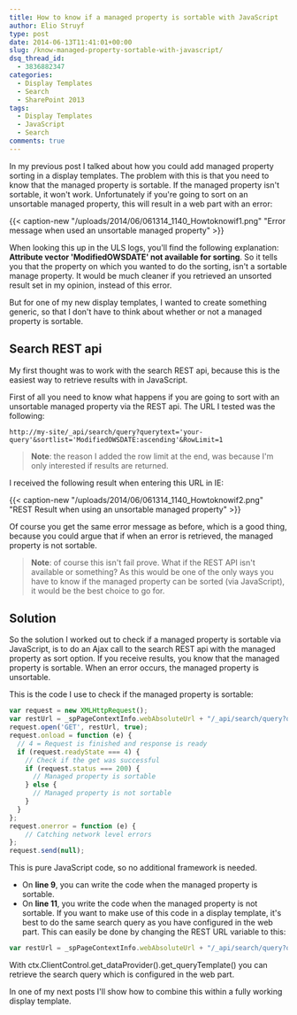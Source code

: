 ```yaml
---
title: How to know if a managed property is sortable with JavaScript
author: Elio Struyf
type: post
date: 2014-06-13T11:41:01+00:00
slug: /know-managed-property-sortable-with-javascript/
dsq_thread_id:
  - 3836882347
categories:
  - Display Templates
  - Search
  - SharePoint 2013
tags:
  - Display Templates
  - JavaScript
  - Search
comments: true
---
```


In my previous post I talked about how you could add managed property sorting in a display templates. The problem with this is that you need to know that the managed property is sortable. If the managed property isn't sortable, it won't work. Unfortunately if you're going to sort on an unsortable managed property, this will result in a web part with an error:

{{< caption-new "/uploads/2014/06/061314_1140_Howtoknowif1.png" "Error message when used an unsortable managed property" >}}

When looking this up in the ULS logs, you'll find the following explanation: **Attribute vector 'ModifiedOWSDATE' not available for sorting**. So it tells you that the property on which you wanted to do the sorting, isn't a sortable manage property. It would be much cleaner if you retrieved an unsorted result set in my opinion, instead of this error.

But for one of my new display templates, I wanted to create something generic, so that I don't have to think about whether or not a managed property is sortable.

## Search REST api

My first thought was to work with the search REST api, because this is the easiest way to retrieve results with in JavaScript.

First of all you need to know what happens if you are going to sort with an unsortable managed property via the REST api. The URL I tested was the following:

`http://my-site/_api/search/query?querytext='your-query'&sortlist='ModifiedOWSDATE:ascending'&RowLimit=1`

> **Note**: the reason I added the row limit at the end, was because I'm only interested if results are returned.

I received the following result when entering this URL in IE:

{{< caption-new "/uploads/2014/06/061314_1140_Howtoknowif2.png" "REST Result when using an unsortable managed property" >}}

Of course you get the same error message as before, which is a good thing, because you could argue that if when an error is retrieved, the managed property is not sortable.

> **Note**: of course this isn't fail prove. What if the REST API isn't available or something? As this would be one of the only ways you have to know if the managed property can be sorted (via JavaScript), it would be the best choice to go for.

## Solution

So the solution I worked out to check if a managed property is sortable via JavaScript, is to do an Ajax call to the search REST api with the managed property as sort option. If you receive results, you know that the managed property is sortable. When an error occurs, the managed property is unsortable.

This is the code I use to check if the managed property is sortable:

```javascript
var request = new XMLHttpRequest();
var restUrl = _spPageContextInfo.webAbsoluteUrl + "/_api/search/query?querytext='The-search-query'&sortlist='ManagedProperty:ascending'&RowLimit=1&selectproperties='Path'";
request.open('GET', restUrl, true);
request.onload = function (e) {
  // 4 = Request is finished and response is ready
  if (request.readyState === 4) {
    // Check if the get was successful
    if (request.status === 200) {
      // Managed property is sortable
    } else {
      // Managed property is not sortable
    }
  }
};
request.onerror = function (e) {
    // Catching network level errors
};
request.send(null);
```

This is pure JavaScript code, so no additional framework is needed.

*   On **line 9**, you can write the code when the managed property is sortable.
*   On **line 11**, you write the code when the managed property is not sortable.
If you want to make use of this code in a display template, it's best to do the same search query as you have configured in the web part. This can easily be done by changing the REST URL variable to this:

```javascript
var restUrl = _spPageContextInfo.webAbsoluteUrl + "/_api/search/query?querytext='" + ctx.ClientControl.get_dataProvider().get_queryTemplate() + "'&sortlist='ManagedProperty:ascending'&RowLimit=1&selectproperties='Path'";
```

With ctx.ClientControl.get_dataProvider().get_queryTemplate() you can retrieve the search query which is configured in the web part.

In one of my next posts I'll show how to combine this within a fully working display template.